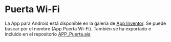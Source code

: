 # Puerta Wi-Fi

La App para Android está disponible en la galería de [App Inventor](http://ai2.appinventor.mit.edu). Se puede buscar por el nombre (App Puerta Wi-Fi). También se ha exportado e incluido en el repositorio [APP_Puerta.aia](AppInventor2/APP_Puerta.aia)
